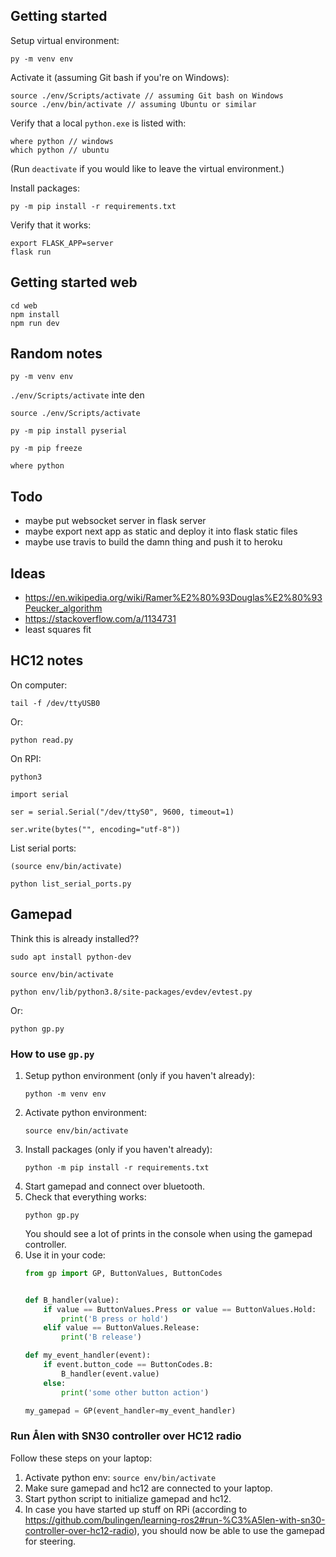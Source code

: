 ## Getting started

Setup virtual environment:

```
py -m venv env
```

Activate it (assuming Git bash if you're on Windows):

```
source ./env/Scripts/activate // assuming Git bash on Windows
source ./env/bin/activate // assuming Ubuntu or similar
```

Verify that a local `python.exe` is listed with:

```
where python // windows
which python // ubuntu
```

(Run `deactivate` if you would like to leave the virtual environment.)

Install packages:

```
py -m pip install -r requirements.txt
```

Verify that it works:

```
export FLASK_APP=server
flask run
```

## Getting started web

```
cd web
npm install
npm run dev
```

## Random notes

`py -m venv env`

`./env/Scripts/activate` inte den

`source ./env/Scripts/activate`

`py -m pip install pyserial`

`py -m pip freeze`

`where python`

## Todo

- maybe put websocket server in flask server
- maybe export next app as static and deploy it into flask static files
- maybe use travis to build the damn thing and push it to heroku

## Ideas

- https://en.wikipedia.org/wiki/Ramer%E2%80%93Douglas%E2%80%93Peucker_algorithm
- https://stackoverflow.com/a/1134731
- least squares fit


## HC12 notes

On computer:

```
tail -f /dev/ttyUSB0
```

Or:
```
python read.py
```



On RPI:

```
python3

import serial

ser = serial.Serial("/dev/ttyS0", 9600, timeout=1)

ser.write(bytes("", encoding="utf-8"))
```

List serial ports:

```
(source env/bin/activate)

python list_serial_ports.py
```


## Gamepad

Think this is already installed??

```
sudo apt install python-dev
```


```
source env/bin/activate

python env/lib/python3.8/site-packages/evdev/evtest.py
```

Or:

```
python gp.py
```

### How to use `gp.py`

1. Setup python environment (only if you haven't already):
    ```
    python -m venv env
    ```
1. Activate python environment:
    ```
    source env/bin/activate
    ```
1. Install packages (only if you haven't already):
    ```
    python -m pip install -r requirements.txt
    ```
1. Start gamepad and connect over bluetooth.
1. Check that everything works:
    ```
    python gp.py
    ```
    You should see a lot of prints in the console when using the gamepad controller.
1. Use it in your code:
    ```python
    from gp import GP, ButtonValues, ButtonCodes

    
    def B_handler(value):
        if value == ButtonValues.Press or value == ButtonValues.Hold:
            print('B press or hold')
        elif value == ButtonValues.Release:
            print('B release')

    def my_event_handler(event):
        if event.button_code == ButtonCodes.B:
            B_handler(event.value)
        else:
            print('some other button action')

    my_gamepad = GP(event_handler=my_event_handler)
    ```

### Run Ålen with SN30 controller over HC12 radio

Follow these steps on your laptop:

1. Activate python env: `source env/bin/activate`
1. Make sure gamepad and hc12 are connected to your laptop.
1. Start python script to initialize gamepad and hc12.
1. In case you have started up stuff on RPi (according to https://github.com/bulingen/learning-ros2#run-%C3%A5len-with-sn30-controller-over-hc12-radio), you should now be able to use the gamepad for steering.
